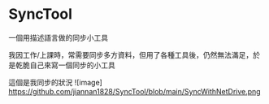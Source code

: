 # SyncTool
一個用描述語言做的同步小工具

我因工作/上課時，常需要同步多方資料，但用了各種工具後，仍然無法滿足，於是乾脆自己來寫一個同步的小工具

這個是我同步的狀況
![image] https://github.com/jiannan1828/SyncTool/blob/main/SyncWithNetDrive.png

